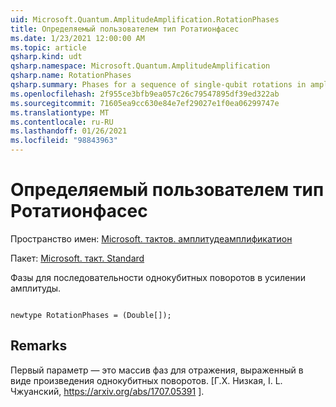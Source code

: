 ```yaml
---
uid: Microsoft.Quantum.AmplitudeAmplification.RotationPhases
title: Определяемый пользователем тип Ротатионфасес
ms.date: 1/23/2021 12:00:00 AM
ms.topic: article
qsharp.kind: udt
qsharp.namespace: Microsoft.Quantum.AmplitudeAmplification
qsharp.name: RotationPhases
qsharp.summary: Phases for a sequence of single-qubit rotations in amplitude amplification.
ms.openlocfilehash: 2f955ce3bfb9ea057c26c79547895df39ed322ab
ms.sourcegitcommit: 71605ea9cc630e84e7ef29027e1f0ea06299747e
ms.translationtype: MT
ms.contentlocale: ru-RU
ms.lasthandoff: 01/26/2021
ms.locfileid: "98843963"
---
```

# <a name="rotationphases-user-defined-type"></a>Определяемый пользователем тип Ротатионфасес

Пространство имен: [Microsoft. тактов. амплитудеамплификатион](xref:Microsoft.Quantum.AmplitudeAmplification)

Пакет: [Microsoft. такт. Standard](https://nuget.org/packages/Microsoft.Quantum.Standard)


Фазы для последовательности однокубитных поворотов в усилении амплитуды.

```qsharp

newtype RotationPhases = (Double[]);
```



## <a name="remarks"></a>Remarks

Первый параметр — это массив фаз для отражения, выраженный в виде произведения однокубитных поворотов.
[Г.Х. Низкая, I. L. Чжуанский, https://arxiv.org/abs/1707.05391 ].